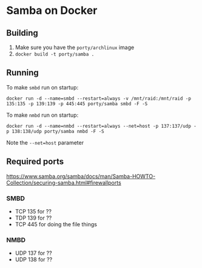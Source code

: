 # Samba on Docker

## Building

1. Make sure you have the `porty/archlinux` image
1. `docker build -t porty/samba .`

## Running

To make `smbd` run on startup:

```
docker run -d --name=smbd --restart=always -v /mnt/raid:/mnt/raid -p 135:135 -p 139:139 -p 445:445 porty/samba smbd -F -S
```

To make `nmbd` run on startup:

```
docker run -d --name=nmbd --restart=always --net=host -p 137:137/udp -p 138:138/udp porty/samba nmbd -F -S
```

Note the `--net=host` parameter

## Required ports

https://www.samba.org/samba/docs/man/Samba-HOWTO-Collection/securing-samba.html#firewallports

### SMBD

* TCP 135 for ??
* TDP 139 for ??
* TCP 445 for doing the file things

### NMBD

* UDP 137 for ??
* UDP 138 for ??

